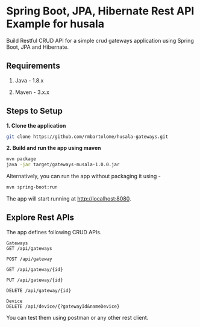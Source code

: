# Spring Boot, JPA, Hibernate Rest API Example for husala

Build Restful CRUD API for a simple crud gateways application using Spring Boot, JPA and Hibernate.

## Requirements

1. Java - 1.8.x

2. Maven - 3.x.x

## Steps to Setup

**1. Clone the application**

```bash
git clone https://github.com/rmbartolome/husala-gateways.git
```
**2. Build and run the app using maven**

```bash
mvn package
java -jar target/gateways-musala-1.0.0.jar
```

Alternatively, you can run the app without packaging it using -

```bash
mvn spring-boot:run
```

The app will start running at <http://localhost:8080>.

## Explore Rest APIs

The app defines following CRUD APIs.

    Gateways
    GET /api/gateways
    
    POST /api/gateway
    
    GET /api/gateway/{id}
    
    PUT /api/gateway/{id}
    
    DELETE /api/gateway/{id}
    
    Device
    DELETE /api/device/{?gatewayId&nameDevice}

You can test them using postman or any other rest client.
